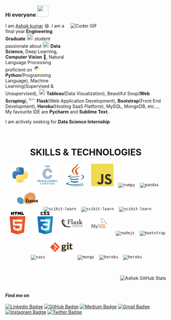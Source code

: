 ### Hi everyone <img src="https://raw.githubusercontent.com/TheDudeThatCode/TheDudeThatCode/master/Assets/Hi.gif" width=35 height=35>
<img align="right" alt="Coder GIF" height=200 width=300 src="https://magiccopy.xyz/assets/images/hadder.gif" />
<p align="justify">
  
  I am [Ashok kumar](https://data-scientist-ashok.herokuapp.com/) 😄. I am a final year **Engineering Graduate** <img src="https://img.icons8.com/color/48/000000/teenager-male.png" width=20 height=20> student passionate about <img height="20" width="20" src="https://user-images.githubusercontent.com/41292977/90763613-9b1d8980-e304-11ea-98a4-0c0c2bc3a01c.jpg" title="ds"> **Data Science**, Deep Learning, **Computer Vision** 🔭, Natural Language Processing proficient on <img height="20" width="20" src="https://raw.githubusercontent.com/github/explore/80688e429a7d4ef2fca1e82350fe8e3517d3494d/topics/python/python.png" title="python"> **Python**(Programming Language), Machine Learning(Supervised & Unsupervised), <img height="20" width="20" src="https://user-images.githubusercontent.com/41292977/90758511-c43a1c00-e2fc-11ea-9e0c-97b44871fe04.jpg" title="tableau"> **Tableau**(Data Visualization), Beautiful Soup(**Web Scraping**), <img height="20" width="20" src="https://raw.githubusercontent.com/github/explore/80688e429a7d4ef2fca1e82350fe8e3517d3494d/topics/flask/flask.png" title="flask"> **Flask**(Web Application Development), **Bootstrap**(Front End Development), **Heroku**(Hosting SaaS Platform), MySQL, MongoDB, etc..., My favourite IDE are **Pycharm** and **Sublime Text**.
  
  <p align="center">
  
  I am actively seeking for **Data Science Internship**
  
  </p>

</p>
<br>
<h1 align="center">SKILLS & TECHNOLOGIES</h1>
<div align="center">

<code><img height="70" src="https://raw.githubusercontent.com/github/explore/80688e429a7d4ef2fca1e82350fe8e3517d3494d/topics/python/python.png" title="python"></code>&nbsp;&nbsp;&nbsp;
<code><img height="70" src="https://raw.githubusercontent.com/github/explore/80688e429a7d4ef2fca1e82350fe8e3517d3494d/topics/c/c.png" title="C"></code>&nbsp;&nbsp;&nbsp;
<code><img height="70" src="https://raw.githubusercontent.com/github/explore/80688e429a7d4ef2fca1e82350fe8e3517d3494d/topics/java/java.png" title="java"></code>&nbsp;&nbsp;&nbsp;
<code><img height="70" src="https://raw.githubusercontent.com/github/explore/80688e429a7d4ef2fca1e82350fe8e3517d3494d/topics/javascript/javascript.png" title="javascript"></code>&nbsp;&nbsp;&nbsp;
<code><img height="70" src="https://user-images.githubusercontent.com/41292977/90338989-5abfc200-e00b-11ea-93b2-737eaa537a65.png" title="numpy"></code>&nbsp;&nbsp;&nbsp;
<code><img height="70" src="https://user-images.githubusercontent.com/41292977/90339040-bc802c00-e00b-11ea-8028-b3a7e098eb67.png" title="pandas"></code>&nbsp;&nbsp;&nbsp;
<code><img height="70" src="https://raw.githubusercontent.com/github/explore/80688e429a7d4ef2fca1e82350fe8e3517d3494d/topics/scikit-learn/scikit-learn.png" title="scikit-learn"></code>&nbsp;&nbsp;&nbsp;
<code><img height="70" src="https://user-images.githubusercontent.com/41292977/90748632-0f016700-e2f0-11ea-83ca-3cf2d80759ca.png" title="scikit-learn"></code>&nbsp;&nbsp;&nbsp;
<code><img height="70" src="https://user-images.githubusercontent.com/41292977/90753521-57bc1e80-e2f6-11ea-97d7-f73ee4d63eb2.jpg" title="scikit-learn"></code>&nbsp;&nbsp;&nbsp;
<code><img height="70" src="https://user-images.githubusercontent.com/41292977/90753709-8f2acb00-e2f6-11ea-8be5-397f6e5bcd5c.png" title="scikit-learn"></code>&nbsp;&nbsp;&nbsp;
<code><img height="70" src="https://raw.githubusercontent.com/github/explore/80688e429a7d4ef2fca1e82350fe8e3517d3494d/topics/html/html.png" title="html"></code>&nbsp;&nbsp;&nbsp;
<code><img height="70" src="https://raw.githubusercontent.com/github/explore/80688e429a7d4ef2fca1e82350fe8e3517d3494d/topics/css/css.png" title="css"></code>&nbsp;&nbsp;&nbsp;
<code><img height="70" src="https://raw.githubusercontent.com/github/explore/80688e429a7d4ef2fca1e82350fe8e3517d3494d/topics/flask/flask.png" title="flask"></code>&nbsp;&nbsp;&nbsp;
<code><img height="70" src="https://raw.githubusercontent.com/github/explore/80688e429a7d4ef2fca1e82350fe8e3517d3494d/topics/mysql/mysql.png" title="mysql"></code>&nbsp;&nbsp;&nbsp;
<code><img height="70" src="https://user-images.githubusercontent.com/41292977/90755973-6a842280-e2f9-11ea-8b72-c372b4296953.png" title="nodejs"></code>&nbsp;&nbsp;&nbsp;
<code><img height="70" src="https://user-images.githubusercontent.com/41292977/90756652-42e18a00-e2fa-11ea-825f-d937f59593d2.png" title="bootstrap"></code>&nbsp;&nbsp;&nbsp;
<code><img height="70" src="https://user-images.githubusercontent.com/41292977/90757129-d6b35600-e2fa-11ea-938f-76a8dc48d5be.png" title="sass"></code>&nbsp;&nbsp;&nbsp;
<code><img height="70" src="https://raw.githubusercontent.com/github/explore/80688e429a7d4ef2fca1e82350fe8e3517d3494d/topics/git/git.png" title="git"></code>&nbsp;&nbsp;&nbsp;
<code><img height="70" src="https://user-images.githubusercontent.com/41292977/90758075-1169be00-e2fc-11ea-87e3-4bf3ddeac57f.png" title="mongo"></code>&nbsp;&nbsp;&nbsp;
<code><img height="70" src="https://user-images.githubusercontent.com/41292977/90758371-8c32d900-e2fc-11ea-92fd-d444a3bbaa18.jpg" title="heroku"></code>&nbsp;&nbsp;&nbsp;
<code><img height="70" src="https://user-images.githubusercontent.com/41292977/90758511-c43a1c00-e2fc-11ea-9e0c-97b44871fe04.jpg" title="heroku"></code>&nbsp;&nbsp;&nbsp;

</div>
<br><br>
<div align="right">
  <a href="https://github.com/ASHOKKUMAR-K"> 
    <img align="right" src="https://github-readme-stats.vercel.app/api?username=ASHOKKUMAR-K&show_icons=true&title_color=00ff00&icon_color=00ff00&text_color=dddddd&bg_color=222222" alt="Ashok GitHub Stats">
  </a>
</div>
<br><br>
<div>
  <h4> Find me on</h4>
  
  [![Linkedin Badge](https://img.shields.io/badge/-ASHOK%20KUMAR-blue?style=flat-circle&logo=Linkedin&logoColor=white&link=https://www.linkedin.com/in/ashok-kumar-k-6641bb16a/)](https://www.linkedin.com/in/ashok-kumar-k-6641bb16a/) 
  [![GitHub Badge](https://img.shields.io/badge/-@ASHOK%20KUMAR-24292e?style=flat-circle&labelColor=24292e&logo=github&logoColor=white&link=https://github.com/ASHOKKUMAR-K)](https://github.com/ASHOKKUMAR-K) 
  [![Medium Badge](https://img.shields.io/badge/-ASHOK%20KUMAR-d54b3d?style=flat-circle&labelColor=d54b3d&logo=medium&logoColor=white&link=https://medium.com/@Ashok_kumar_K)](https://medium.com/@Ashok_kumar_K)
  [![Gmail Badge](https://img.shields.io/badge/-ASHOK%20KUMAR-d54b3d?style=flat-circle&labelColor=d54b3d&logo=gmail&logoColor=white&link=mailto:ashokkumark.citeee2017@gmail.com)](mailto:ashokkumark.citeee2017@gmail.com) 
  [![Instagram Badge](https://img.shields.io/badge/-ASHOK%20KUMAR-e02c73?style=flat-circle&labelColor=e02c73&logo=Instagram&logoColor=white&link=https://www.instagram.com/ashok0487/)](https://www.instagram.com/ashok0487/) 
  [![Twitter Badge](https://img.shields.io/badge/-ASHOK%20KUMAR-1ca0f1?style=flat-circle&labelColor=1ca0f1&logo=twitter&logoColor=white&link=https://twitter.com/ASHOKKU90871834)](https://twitter.com/ASHOKKU90871834) 
  
</div>











<!--
**ASHOKKUMAR-K/ASHOKKUMAR-K** is a ✨ _special_ ✨ repository because its `README.md` (this file) appears on your GitHub profile.

Here are some ideas to get you started:

- 🔭 I’m currently working on ...
- 🌱 I’m currently learning ...
- 👯 I’m looking to collaborate on ...
- 🤔 I’m looking for help with ...
- 💬 Ask me about ...
- 📫 How to reach me: ...
- 😄 Pronouns: ...
- ⚡ Fun fact: ...
-->
